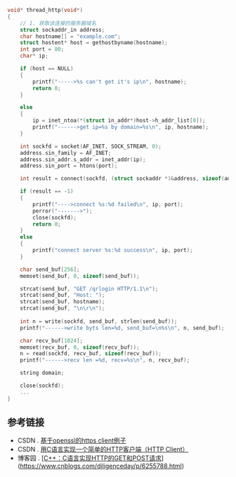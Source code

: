 ```c
void* thread_http(void*)
{
	// 1. 获取该连接的服务器域名
	struct sockaddr_in address;
	char hostname[] = "example.com";
	struct hostent* host = gethostbyname(hostname);
	int port = 80;
	char* ip;

	if (host == NULL)
	{
		printf("----->%s can't get it's ip\n", hostname);
		return 0;
	}

	else
	{
		ip = inet_ntoa(*(struct in_addr*)host->h_addr_list[0]);
		printf("------>get ip=%s by domain=%s\n", ip, hostname);
	}

	int sockfd = socket(AF_INET, SOCK_STREAM, 0);
	address.sin_family = AF_INET;
	address.sin_addr.s_addr = inet_addr(ip);
	address.sin_port = htons(port);

	int result = connect(sockfd, (struct sockaddr *)&address, sizeof(address));

	if (result == -1)
	{
		printf("---->connect %s:%d failed\n", ip, port);
		perror("------->");
		close(sockfd);
		return 0;
	}
	else
	{
		printf("connect server %s:%d success\n", ip, port);
	}

	char send_buf[256];
	memset(send_buf, 0, sizeof(send_buf));

	strcat(send_buf, "GET /qrlogin HTTP/1.1\n");
	strcat(send_buf, "Host: ");
	strcat(send_buf, hostname);
	strcat(send_buf, "\n\r\n");
    
	int n = write(sockfd, send_buf, strlen(send_buf));
	printf("------>write byts len=%d, send_buf=\n%s\n", n, send_buf);

	char recv_buf[1024];
	memset(recv_buf, 0, sizeof(recv_buf));
	n = read(sockfd, recv_buf, sizeof(recv_buf));
	printf("------>recv len =%d, recv=%s\n", n, recv_buf);

	string domain;

	close(sockfd);
    ...
}
```

## 参考链接

- CSDN . [基于openssl的https client例子](https://blog.csdn.net/jun2016425/article/details/78827670)
- CSDN . [用C语言实现一个简单的HTTP客户端（HTTP Client）](https://blog.csdn.net/gobitan/article/details/1551186)
- 博客园 . [[C++：C语言实现HTTP的GET和POST请求](https://www.cnblogs.com/diligenceday/p/6255788.html)](https://www.cnblogs.com/diligenceday/p/6255788.html)